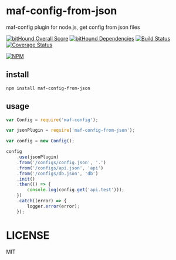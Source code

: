 # maf-config-from-json

maf-config plugin for node.js, get config from json files


[![bitHound Overall Score](https://www.bithound.io/github/mafjs/config-from-json/badges/score.svg)](https://www.bithound.io/github/mafjs/config-from-json)
[![bitHound Dependencies](https://www.bithound.io/github/mafjs/config-from-json/badges/dependencies.svg)](https://www.bithound.io/github/mafjs/config-from-json/master/dependencies/npm)
[![Build Status](https://travis-ci.org/mafjs/config.svg?branch=master)](https://travis-ci.org/mafjs/config)
[![Coverage Status](https://coveralls.io/repos/github/mafjs/config-from-json/badge.svg?branch=master)](https://coveralls.io/github/mafjs/config-from-json?branch=master)

[![NPM](https://nodei.co/npm/maf-config-from-json.png?downloads=true&downloadRank=true&stars=true)](https://nodei.co/npm/maf-config-from-json/)


## install

```
npm install maf-config-from-json
```

## usage

```js
var Config = require('maf-config');

var jsonPlugin = require('maf-config-from-json');

var config = new Config();

config
    .use(jsonPlugin)
    .from('/configs/config.json', '.')
    .from('/configs/api.json', 'api')
    .from('/configs/db.json', 'db')
    .init()
    .then(() => {
        console.log(config.get('api.test')));
    })
    .catch((error) => {
        logger.error(error);
    });

```

# LICENSE

MIT
